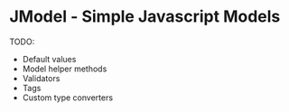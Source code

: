 JModel - Simple Javascript Models
=======


TODO:
* Default values
* Model helper methods
* Validators
* Tags
* Custom type converters